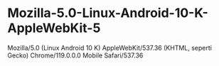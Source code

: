 # Mozilla-5.0-Linux-Android-10-K-AppleWebKit-5
Mozilla/5.0 (Linux Android 10 K) AppleWebKit/537.36 (KHTML, seperti Gecko) Chrome/119.0.0.0 Mobile Safari/537.36
